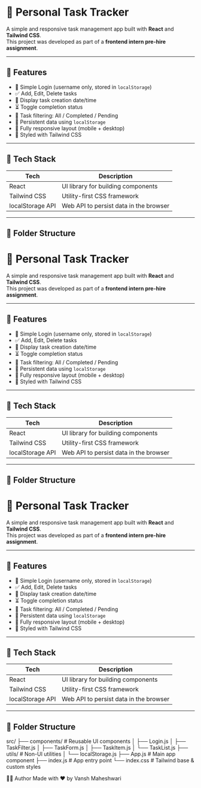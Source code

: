 # 📝 Personal Task Tracker

A simple and responsive task management app built with **React** and **Tailwind CSS**.  
This project was developed as part of a **frontend intern pre-hire assignment**.

---

## 📌 Features

- 🔐 Simple Login (username only, stored in `localStorage`)
- ✅ Add, Edit, Delete tasks
- 📅 Display task creation date/time
- ⏳ Toggle completion status
- 🧭 Task filtering: All / Completed / Pending
- 💾 Persistent data using `localStorage`
- 📱 Fully responsive layout (mobile + desktop)
- 🎨 Styled with Tailwind CSS

---

## 🔧 Tech Stack

| Tech             | Description                            |
|------------------|----------------------------------------|
| React            | UI library for building components     |
| Tailwind CSS     | Utility-first CSS framework            |
| localStorage API | Web API to persist data in the browser |

---

## 📁 Folder Structure

# 📝 Personal Task Tracker

A simple and responsive task management app built with **React** and **Tailwind CSS**.  
This project was developed as part of a **frontend intern pre-hire assignment**.

---

## 📌 Features

- 🔐 Simple Login (username only, stored in `localStorage`)
- ✅ Add, Edit, Delete tasks
- 📅 Display task creation date/time
- ⏳ Toggle completion status
- 🧭 Task filtering: All / Completed / Pending
- 💾 Persistent data using `localStorage`
- 📱 Fully responsive layout (mobile + desktop)
- 🎨 Styled with Tailwind CSS

---

## 🔧 Tech Stack

| Tech             | Description                            |
|------------------|----------------------------------------|
| React            | UI library for building components     |
| Tailwind CSS     | Utility-first CSS framework            |
| localStorage API | Web API to persist data in the browser |

---

## 📁 Folder Structure
# 📝 Personal Task Tracker

A simple and responsive task management app built with **React** and **Tailwind CSS**.  
This project was developed as part of a **frontend intern pre-hire assignment**.

---

## 📌 Features

- 🔐 Simple Login (username only, stored in `localStorage`)
- ✅ Add, Edit, Delete tasks
- 📅 Display task creation date/time
- ⏳ Toggle completion status
- 🧭 Task filtering: All / Completed / Pending
- 💾 Persistent data using `localStorage`
- 📱 Fully responsive layout (mobile + desktop)
- 🎨 Styled with Tailwind CSS

---

## 🔧 Tech Stack

| Tech             | Description                            |
|------------------|----------------------------------------|
| React            | UI library for building components     |
| Tailwind CSS     | Utility-first CSS framework            |
| localStorage API | Web API to persist data in the browser |

---

## 📁 Folder Structure

src/
├── components/ # Reusable UI components
│ ├── Login.js
│ ├── TaskFilter.js
│ ├── TaskForm.js
│ ├── TaskItem.js
│ └── TaskList.js
├── utils/ # Non-UI utilities
│ └── localStorage.js
├── App.js # Main app component
├── index.js # App entry point
└── index.css # Tailwind base & custom styles

👨‍💻 Author
Made with ❤️ by Vansh Maheshwari

